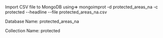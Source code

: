 Import CSV file to MongoDB using=> mongoimprot -d protected_areas_na -c protected --headline --file protected_areas_na.csv 


Database Name:
protected_areas_na 

Collection Name: 
protected